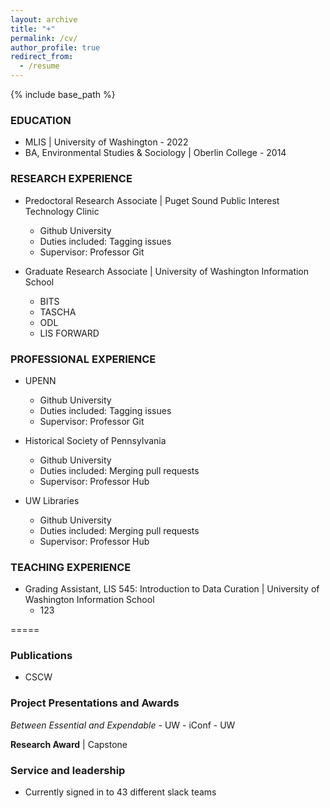 ```yaml
---
layout: archive
title: "+"
permalink: /cv/
author_profile: true
redirect_from:
  - /resume
---
```


{% include base_path %}

### EDUCATION
* MLIS | University of Washington - 2022
* BA, Environmental Studies & Sociology | Oberlin College - 2014


### RESEARCH EXPERIENCE
* Predoctoral Research Associate | Puget Sound Public Interest Technology Clinic
  * Github University
  * Duties included: Tagging issues
  * Supervisor: Professor Git

* Graduate Research Associate | University of Washington Information School 
  * BITS
  * TASCHA
  * ODL
  * LIS FORWARD
  
  
### PROFESSIONAL EXPERIENCE
* UPENN
  * Github University
  * Duties included: Tagging issues
  * Supervisor: Professor Git

* Historical Society of Pennsylvania
  * Github University
  * Duties included: Merging pull requests
  * Supervisor: Professor Hub

* UW Libraries
  * Github University
  * Duties included: Merging pull requests
  * Supervisor: Professor Hub
  
  
### TEACHING EXPERIENCE
* Grading Assistant, LIS 545: Introduction to Data Curation | University of Washington Information School
    * 123 

=====

### Publications
* CSCW
  
### Project Presentations and Awards
*Between Essential and Expendable*
    - UW
    - iConf
    - UW

**Research Award** | Capstone
  
  
### Service and leadership
* Currently signed in to 43 different slack teams
